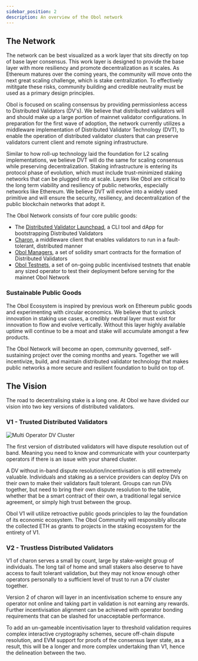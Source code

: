 ```yaml
---
sidebar_position: 2
description: An overview of the Obol network
---
```


## The Network

The network can be best visualized as a work layer that sits directly on top of base layer consensus. This work layer is designed to provide the base layer with more resiliency and promote decentralization as it scales. As Ethereum matures over the coming years, the community will move onto the next great scaling challenge, which is stake centralization. To effectively mititgate these risks, community building and credible neutrality must be used as a primary design principles. 

Obol is focused on scaling consensus by providing permissionless access to Distributed Validators (DV's). We believe that distributed validators will and should make up a large portion of mainnet validator configurations. In preparation for the first wave of adoption, the network  currently utilizes a middleware implementation of Distributed Validator Technology (DVT), to enable the operation of distributed validator clusters that can preserve validators current client and remote signing infrastructure.

Similar to how roll-up technology laid the foundation for L2 scaling implementations, we believe DVT will do the same for scaling consensus while preserving decentralization. Staking infrastructure is entering its protocol phase of evolution, which must include trust-minimized staking networks that can be plugged into at scale. Layers like Obol are critical to the long term viability and resiliency of public networks, especially networks like Ethereum. We believe DVT will evolve into a widely used primitive and will ensure the security, resiliency, and decentralization of the public blockchain networks that adopt it.

The Obol Network consists of four core public goods:

- The [Distributed Validator Launchpad](../dvk/01_distributed-validator-keys.md), a CLI tool and dApp for bootstrapping Distributed Validators
- [Charon](../dv/01_introducing-charon.md), a middleware client that enables validators to run in a fault-tolerant, distributed manner
- [Obol Managers](../sc/01_introducing-obol-managers.md), a set of solidity smart contracts for the formation of Distributed Validators
- [Obol Testnets](../testnet.md), a set of on-going public incentivised testnets that enable any sized operator to test their deployment before serving for the mainnet Obol Network

### Sustainable Public Goods

The Obol Ecosystem is inspired by previous work on Ethereum public goods and experimenting with circular economics. We believe that to unlock innovation in staking use cases, a credibly neutral layer must exist for innovation to flow and evolve vertically. Without this layer highly available uptime will continue to be a moat and stake will accumulate amongst a few products.

The Obol Network will become an open, community governed, self-sustaining project over the coming months and years. Together we will incentivize, build, and maintain distributed validator technology that makes public networks a more secure and resilient foundation to build on top of.

## The Vision

The road to decentralising stake is a long one. At Obol we have divided our vision into two key versions of distributed validators. 

### V1 - Trusted Distributed Validators

![Multi Operator DV Cluster](/img/MultiOperator7.png)

The first version of distributed validators will have dispute resolution out of band. Meaning you need to know and communicate with your counterparty operators if there is an issue with your shared cluster. 

A DV without in-band dispute resolution/incentivisation is still extremely valuable. Individuals and staking as a service providers can deploy DVs on their own to make their validators fault tolerant. Groups can run DVs together, but need to bring their own dispute resolution to the table, whether that be a smart contract of their own, a traditional legal service agreement, or simply high trust between the group.

Obol V1 will utilize retroactive public goods principles to lay the foundation of its economic ecosystem. The Obol Community will responsibly allocate the collected ETH as grants to projects in the staking ecosystem for the entirety of V1.

### V2 - Trustless Distributed Validators

V1 of charon serves a small by count, large by stake-weight group of individuals. The long tail of home and small stakers also deserve to have access to fault tolerant validation, but they may not know enough other operators personally to a sufficient level of trust to run a DV cluster together. 

Version 2 of charon will layer in an incentivisation scheme to ensure any operator not online and taking part in validation is not earning any rewards. Further incentivisation alignment can be achieved with operator bonding requirements that can be slashed for unacceptable performance. 

To add an un-gameable incentivisation layer to threshold validation requires complex interactive cryptography schemes, secure off-chain dispute resolution, and EVM support for proofs of the consensus layer state, as a result, this will be a longer and more complex undertaking than V1, hence the delineation between the two. 
